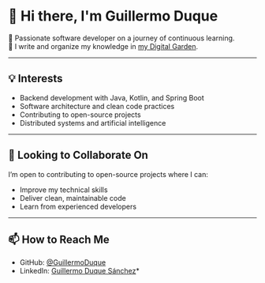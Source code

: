 # 👋 Hi there, I'm Guillermo Duque

🎯 Passionate software developer on a journey of continuous learning.  
🌱 I write and organize my knowledge in [my Digital Garden](https://guillermoduque.github.io/digital-garden/).

---

## 💡 Interests
- Backend development with Java, Kotlin, and Spring Boot  
- Software architecture and clean code practices  
- Contributing to open-source projects  
- Distributed systems and artificial intelligence

---

## 🤝 Looking to Collaborate On
I’m open to contributing to open-source projects where I can:
- Improve my technical skills  
- Deliver clean, maintainable code  
- Learn from experienced developers  

---

## 📫 How to Reach Me
- GitHub: [@GuillermoDuque](https://github.com/GuillermoDuque)  
- LinkedIn: [Guillermo Duque Sánchez](https://www.linkedin.com/in/guillermo-duque-s%C3%A1nchez/)*  
